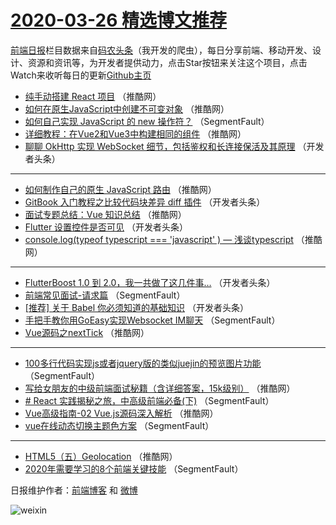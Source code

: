 # [2020-03-26 精选博文推荐](https://toutiao.qdkfweb.cn/date/2020/03/26)

[前端日报](https://qdkfweb.cn/c/news)栏目数据来自[码农头条](https://toutiao.qdkfweb.cn/)（我开发的爬虫），每日分享前端、移动开发、设计、资源和资讯等，为开发者提供动力，点击Star按钮来关注这个项目，点击Watch来收听每日的更新[Github主页](https://github.com/kujian/frontendDaily)
* [纯手动搭建 React 项目](https://toutiao.qdkfweb.cn/140233.html) （推酷网）
* [如何在原生JavaScript中创建不可变对象](https://toutiao.qdkfweb.cn/140228.html) （推酷网）
* [如何自己实现 JavaScript 的 new 操作符？](https://toutiao.qdkfweb.cn/140218.html) （SegmentFault）
* [详细教程：在Vue2和Vue3中构建相同的组件](https://toutiao.qdkfweb.cn/140229.html) （推酷网）
* [聊聊 OkHttp 实现 WebSocket 细节，包括鉴权和长连接保活及其原理](https://toutiao.qdkfweb.cn/140219.html) （开发者头条）

***
* [如何制作自己的原生 JavaScript 路由](https://toutiao.qdkfweb.cn/140230.html) （推酷网）
* [GitBook 入门教程之比较代码块差异 diff 插件](https://toutiao.qdkfweb.cn/140220.html) （开发者头条）
* [面试专题总结：Vue 知识总结](https://toutiao.qdkfweb.cn/140231.html) （推酷网）
* [Flutter 设置控件是否可见](https://toutiao.qdkfweb.cn/140221.html) （开发者头条）
* [console.log(typeof typescript === &#039;javascript&#039; ) &#8212; 浅谈typescript](https://toutiao.qdkfweb.cn/140232.html) （推酷网）

***
* [FlutterBoost 1.0 到 2.0，我一共做了这几件事&#8230;](https://toutiao.qdkfweb.cn/140222.html) （开发者头条）
* [前端常见面试-请求篇](https://toutiao.qdkfweb.cn/140212.html) （SegmentFault）
* [[推荐] 关于 Babel 你必须知道的基础知识](https://toutiao.qdkfweb.cn/140223.html) （开发者头条）
* [手把手教你用GoEasy实现Websocket IM聊天](https://toutiao.qdkfweb.cn/140213.html) （SegmentFault）
* [Vue源码之nextTick](https://toutiao.qdkfweb.cn/140224.html) （推酷网）

***
* [100多行代码实现js或者jquery版的类似juejin的预览图片功能](https://toutiao.qdkfweb.cn/140214.html) （SegmentFault）
* [写给女朋友的中级前端面试秘籍（含详细答案，15k级别）](https://toutiao.qdkfweb.cn/140225.html) （推酷网）
* [# React 实践揭秘之旅，中高级前端必备(下)](https://toutiao.qdkfweb.cn/140215.html) （SegmentFault）
* [Vue高级指南-02 Vue.js源码深入解析](https://toutiao.qdkfweb.cn/140226.html) （推酷网）
* [vue在线动态切换主题色方案](https://toutiao.qdkfweb.cn/140216.html) （SegmentFault）

***
* [HTML5（五）Geolocation](https://toutiao.qdkfweb.cn/140227.html) （推酷网）
* [2020年需要学习的8个前端关键技能](https://toutiao.qdkfweb.cn/140217.html) （SegmentFault）

日报维护作者：[前端博客](https://qdkfweb.cn/) 和 [微博](https://qdkfweb.cn/go/weibo)

![weixin](https://user-images.githubusercontent.com/3055447/38468989-651132ac-3b80-11e8-8e6b-15122322a9d7.png)